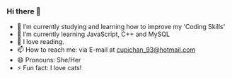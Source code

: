 ### Hi there 👋

- 🔭 I’m currently studying and learning how to improve my 'Coding Skills'
- 🌱 I’m currently learning JavaScript, C++ and MySQL
- 💬 I love reading. 
- 📫 How to reach me: via E-mail at cupichan_93@hotmail.com
- 😄 Pronouns: She/Her
- ⚡ Fun fact: I love cats!
